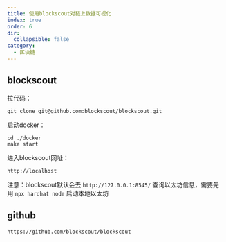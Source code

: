```yaml
---
title: 使用blockscout对链上数据可视化
index: true
order: 6
dir:
  collapsible: false
category:
  - 区块链
---
```


## blockscout

拉代码：
```
git clone git@github.com:blockscout/blockscout.git
```

启动docker：
```
cd ./docker
make start
```

进入blockscout网址：
```
http://localhost
```

注意：blockscout默认会去 `http://127.0.0.1:8545/` 查询以太坊信息，需要先用 `npx hardhat node` 启动本地以太坊

## github 
```
https://github.com/blockscout/blockscout
```

